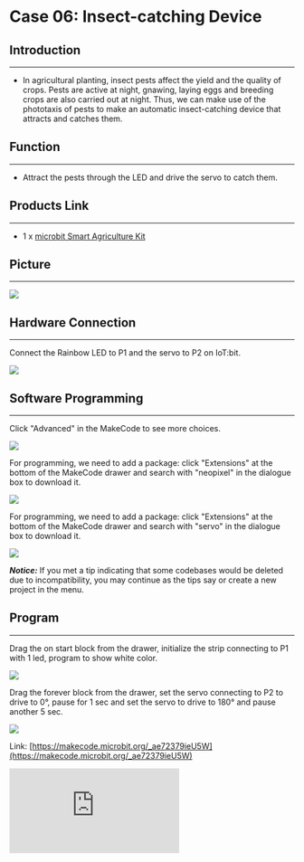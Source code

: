 ﻿# Case 06: Insect-catching Device


##  Introduction
---

- In agricultural planting, insect pests affect the yield and the quality of crops. Pests are active at night, gnawing, laying eggs and breeding crops are also carried out at night. Thus, we can make use of the phototaxis of pests to make an automatic insect-catching device that attracts and catches them.

##  Function
---
- Attract the pests through the LED and drive the servo to catch them.

## Products Link
---
- 1 x [microbit Smart Agriculture Kit](https://shop.elecfreaks.com/products/elecfreaks-micro-bit-smart-agriculture-kit-without-micro-bit-board?_pos=2&_sid=2c86b7764&_ss=r)

## Picture
---
![](https://wiki-media-ef.oss-cn-hongkong.aliyuncs.com//images/microbit-Smart-Agriculture-Kit-case-01-02.png)

## Hardware Connection
---

Connect the Rainbow LED to P1 and the servo to P2 on IoT:bit.

![](https://wiki-media-ef.oss-cn-hongkong.aliyuncs.com//images/microbit-Smart-Agriculture-Kit-case-06-03.png)

## Software Programming

---

Click "Advanced" in the MakeCode to see more choices.

![](https://wiki-media-ef.oss-cn-hongkong.aliyuncs.com//images/microbit-Smart-Agriculture-Kit-case-01-04.png)

For programming, we need to add a package: click "Extensions" at the bottom of the MakeCode drawer and search with "neopixel" in the dialogue box to download it.

![](https://wiki-media-ef.oss-cn-hongkong.aliyuncs.com//images/microbit-Smart-Agriculture-Kit-case-03-06.png)

For programming, we need to add a package: click "Extensions" at the bottom of the MakeCode drawer and search with "servo" in the dialogue box to download it.

![](https://wiki-media-ef.oss-cn-hongkong.aliyuncs.com//images/microbit-Smart-Agriculture-Kit-case-01-06.png)

***Notice:*** If you met a tip indicating that some codebases would be deleted due to incompatibility, you may continue as the tips say or create a new project in the menu.

## Program

---

Drag the on start block from the drawer, initialize the strip connecting to P1 with 1 led, program to show white color.

![](https://wiki-media-ef.oss-cn-hongkong.aliyuncs.com//images/microbit-Smart-Agriculture-Kit-case-06-07.png)

Drag the forever block from the drawer, set  the servo connecting to P2 to drive to 0°, pause for 1 sec and set the servo to drive to 180° and pause another 5 sec.


![](https://wiki-media-ef.oss-cn-hongkong.aliyuncs.com//images/microbit-Smart-Agriculture-Kit-case-06-08.png)

Link: [https://makecode.microbit.org/_ae72379ieU5W](https://makecode.microbit.org/_ae72379ieU5W)

<div
    style={{
        position: 'relative',
        paddingBottom: '60%',
        overflow: 'hidden',
    }}
>
    <iframe
        src="https://makecode.microbit.org/_ae72379ieU5W"
        frameborder="0"
        sandbox="allow-popups allow-forms allow-scripts allow-same-origin"
        style={{
            position: 'absolute',
            width: '100%',
            height: '100%',
        }}
    />
</div>


## Result
---
- After powering on, the LED lights on in white and the servo rotates every 5 seconds.
